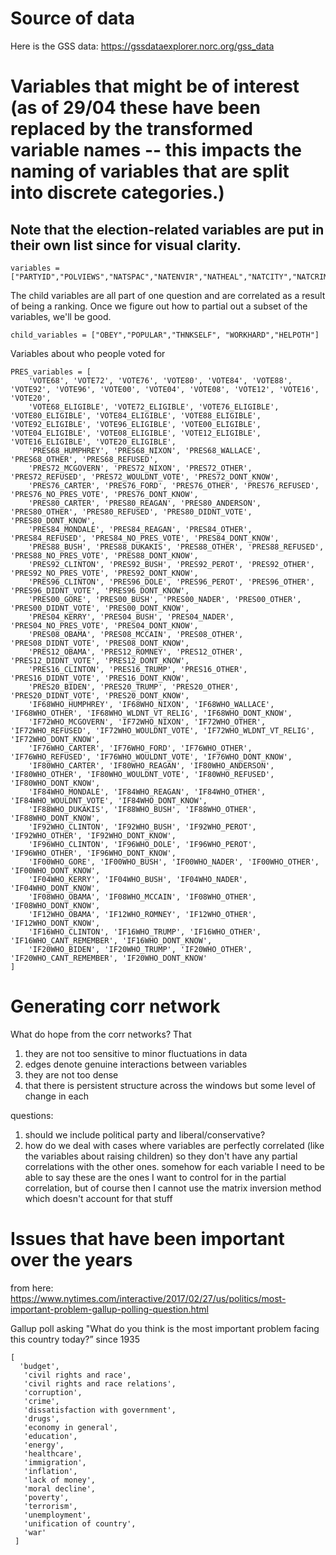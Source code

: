 # Source of data
Here is the GSS data: https://gssdataexplorer.norc.org/gss_data

# Variables that might be of interest (as of 29/04 these have been replaced by the transformed variable names -- this impacts the naming of variables that are split into discrete categories.)
## Note that the election-related variables are put in their own list since for visual clarity.

```
variables = ["PARTYID","POLVIEWS","NATSPAC","NATENVIR","NATHEAL","NATCITY","NATCRIME","NATDRUG","NATEDUC","NATRACE","NATARMS","NATAID","NATFARE","NATROAD","NATSOC","NATMASS","NATPARK","NATCHLD","NATSCI","NATENRGY","NATSPACY","NATENVIY","NATHEALY","NATCITYY","NATCRIMY","NATDRUGY","NATEDUCY","NATRACEY","NATARMSY","NATAIDY","NATFAREY","EQWLTH","SPKATH","COLATH","LIBATH","SPKRAC","COLRAC","LIBRAC","SPKCOM","COLCOM","LIBCOM","SPKMIL","COLMIL","LIBMIL","SPKHOMO","COLHOMO","LIBHOMO","SPKMSLM","COLMSLM","LIBMSLM","CAPPUN","GUNLAW","COURTS","GRASS","ATTEND","RELITEN","POSTLIFE","PRAYER","AFFRMACT","WRKWAYUP","HELPFUL","FAIR","TRUST","CONFINAN","CONBUS","CONCLERG","CONEDUC","CONFED","CONLABOR","CONPRESS","CONMEDIC","CONTV","CONJUDGE","CONSCI","CONLEGIS","CONARMY","OBEY","POPULAR","THNKSELF","WORKHARD","HELPOTH","GETAHEAD","FEPOL","ABDEFECT","ABNOMORE","ABHLTH","ABPOOR","ABRAPE","ABSINGLE","ABANY","SEXEDUC","DIVLAW","PREMARSX","TEENSEX","XMARSEX","HOMOSEX","PORNLAW","SPANKING","LETDIE1","SUICIDE1","SUICIDE2","POLHITOK","POLABUSE","POLMURDR","POLESCAP","POLATTAK","NEWS","TVHOURS","FECHLD","FEPRESCH","FEFAM","RACDIF1","RACDIF2","RACDIF3","RACDIF4","HELPPOOR","MARHOMO"]
```
The child variables are all part of one question and are correlated as a result of being a ranking. Once we figure out how to partial out a subset of the variables, we'll be good. 

```
child_variables = ["OBEY","POPULAR","THNKSELF", "WORKHARD","HELPOTH"]
```

Variables about who people voted for 
```
PRES_variables = [
    'VOTE68', 'VOTE72', 'VOTE76', 'VOTE80', 'VOTE84', 'VOTE88', 'VOTE92', 'VOTE96', 'VOTE00', 'VOTE04', 'VOTE08', 'VOTE12', 'VOTE16', 'VOTE20',
    'VOTE68_ELIGIBLE', 'VOTE72_ELIGIBLE', 'VOTE76_ELIGIBLE', 'VOTE80_ELIGIBLE', 'VOTE84_ELIGIBLE', 'VOTE88_ELIGIBLE', 'VOTE92_ELIGIBLE', 'VOTE96_ELIGIBLE', 'VOTE00_ELIGIBLE', 'VOTE04_ELIGIBLE', 'VOTE08_ELIGIBLE', 'VOTE12_ELIGIBLE', 'VOTE16_ELIGIBLE', 'VOTE20_ELIGIBLE',
    'PRES68_HUMPHREY', 'PRES68_NIXON', 'PRES68_WALLACE', 'PRES68_OTHER', 'PRES68_REFUSED',
    'PRES72_MCGOVERN', 'PRES72_NIXON', 'PRES72_OTHER', 'PRES72_REFUSED', 'PRES72_WOULDNT_VOTE', 'PRES72_DONT_KNOW',
    'PRES76_CARTER', 'PRES76_FORD', 'PRES76_OTHER', 'PRES76_REFUSED', 'PRES76_NO_PRES_VOTE', 'PRES76_DONT_KNOW',
    'PRES80_CARTER', 'PRES80_REAGAN', 'PRES80_ANDERSON', 'PRES80_OTHER', 'PRES80_REFUSED', 'PRES80_DIDNT_VOTE', 'PRES80_DONT_KNOW',
    'PRES84_MONDALE', 'PRES84_REAGAN', 'PRES84_OTHER', 'PRES84_REFUSED', 'PRES84_NO_PRES_VOTE', 'PRES84_DONT_KNOW',
    'PRES88_BUSH', 'PRES88_DUKAKIS', 'PRES88_OTHER', 'PRES88_REFUSED', 'PRES88_NO_PRES_VOTE', 'PRES88_DONT_KNOW',
    'PRES92_CLINTON', 'PRES92_BUSH', 'PRES92_PEROT', 'PRES92_OTHER', 'PRES92_NO_PRES_VOTE', 'PRES92_DONT_KNOW',
    'PRES96_CLINTON', 'PRES96_DOLE', 'PRES96_PEROT', 'PRES96_OTHER', 'PRES96_DIDNT_VOTE', 'PRES96_DONT_KNOW',
    'PRES00_GORE', 'PRES00_BUSH', 'PRES00_NADER', 'PRES00_OTHER', 'PRES00_DIDNT_VOTE', 'PRES00_DONT_KNOW',
    'PRES04_KERRY', 'PRES04_BUSH', 'PRES04_NADER', 'PRES04_NO_PRES_VOTE', 'PRES04_DONT_KNOW',
    'PRES08_OBAMA', 'PRES08_MCCAIN', 'PRES08_OTHER', 'PRES08_DIDNT_VOTE', 'PRES08_DONT_KNOW',
    'PRES12_OBAMA', 'PRES12_ROMNEY', 'PRES12_OTHER', 'PRES12_DIDNT_VOTE', 'PRES12_DONT_KNOW',
    'PRES16_CLINTON', 'PRES16_TRUMP', 'PRES16_OTHER', 'PRES16_DIDNT_VOTE', 'PRES16_DONT_KNOW',
    'PRES20_BIDEN', 'PRES20_TRUMP', 'PRES20_OTHER', 'PRES20_DIDNT_VOTE', 'PRES20_DONT_KNOW',
    'IF68WHO_HUMPHREY', 'IF68WHO_NIXON', 'IF68WHO_WALLACE', 'IF68WHO_OTHER', 'IF68WHO_WLDNT_VT_RELIG', 'IF68WHO_DONT_KNOW',
    'IF72WHO_MCGOVERN', 'IF72WHO_NIXON', 'IF72WHO_OTHER', 'IF72WHO_REFUSED', 'IF72WHO_WOULDNT_VOTE', 'IF72WHO_WLDNT_VT_RELIG', 'IF72WHO_DONT_KNOW',
    'IF76WHO_CARTER', 'IF76WHO_FORD', 'IF76WHO_OTHER', 'IF76WHO_REFUSED', 'IF76WHO_WOULDNT_VOTE', 'IF76WHO_DONT_KNOW',
    'IF80WHO_CARTER', 'IF80WHO_REAGAN', 'IF80WHO_ANDERSON', 'IF80WHO_OTHER', 'IF80WHO_WOULDNT_VOTE', 'IF80WHO_REFUSED', 'IF80WHO_DONT_KNOW',
    'IF84WHO_MONDALE', 'IF84WHO_REAGAN', 'IF84WHO_OTHER', 'IF84WHO_WOULDNT_VOTE', 'IF84WHO_DONT_KNOW',
    'IF88WHO_DUKAKIS', 'IF88WHO_BUSH', 'IF88WHO_OTHER', 'IF88WHO_DONT_KNOW',
    'IF92WHO_CLINTON', 'IF92WHO_BUSH', 'IF92WHO_PEROT', 'IF92WHO_OTHER', 'IF92WHO_DONT_KNOW',
    'IF96WHO_CLINTON', 'IF96WHO_DOLE', 'IF96WHO_PEROT', 'IF96WHO_OTHER', 'IF96WHO_DONT_KNOW',
    'IF00WHO_GORE', 'IF00WHO_BUSH', 'IF00WHO_NADER', 'IF00WHO_OTHER', 'IF00WHO_DONT_KNOW',
    'IF04WHO_KERRY', 'IF04WHO_BUSH', 'IF04WHO_NADER', 'IF04WHO_DONT_KNOW',
    'IF08WHO_OBAMA', 'IF08WHO_MCCAIN', 'IF08WHO_OTHER', 'IF08WHO_DONT_KNOW',
    'IF12WHO_OBAMA', 'IF12WHO_ROMNEY', 'IF12WHO_OTHER', 'IF12WHO_DONT_KNOW',
    'IF16WHO_CLINTON', 'IF16WHO_TRUMP', 'IF16WHO_OTHER', 'IF16WHO_CANT_REMEMBER', 'IF16WHO_DONT_KNOW',
    'IF20WHO_BIDEN', 'IF20WHO_TRUMP', 'IF20WHO_OTHER', 'IF20WHO_CANT_REMEMBER', 'IF20WHO_DONT_KNOW'
]
```

# Generating corr network
What do hope from the corr networks? That
1. they are not too sensitive to minor fluctuations in data
2. edges denote genuine interactions between variables
3. they are not too dense
4. that there is persistent structure across the windows but some level of change in each

questions:
1. should we include political party and liberal/conservative?
2. how do we deal with cases where variables are perfectly correlated (like the variables about raising children) so they don't have any partial correlations with the other ones. somehow for each variable I need to be able to say these are the ones I want to control for in the partial correlation, but of course then I cannot use the matrix inversion method which doesn't account for that stuff

# Issues that have been important over the years
from here: https://www.nytimes.com/interactive/2017/02/27/us/politics/most-important-problem-gallup-polling-question.html

Gallup poll asking "What do you think is the most important problem facing this country today?” since 1935


```
[
  'budget',
   'civil rights and race',
   'civil rights and race relations',
   'corruption',
   'crime',
   'dissatisfaction with government',
   'drugs',
   'economy in general',
   'education',
   'energy',
   'healthcare',
   'immigration',
   'inflation',
   'lack of money',
   'moral decline',
   'poverty',
   'terrorism',
   'unemployment',
   'unification of country',
   'war'
 ]
```

